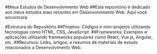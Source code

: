 #Meus Estudos de Desenvolvimento Web
##Este repositório é dedicado aos meus estudos mais recentes em Desenvolvimento Web. Aqui você encontrará:

#Estrutura do Repositório
##Projetos: Códigos e mini-projetos utilizando tecnologias como HTML, CSS, JavaScript.
##Frameworks: Exemplos e aplicações utilizando frameworks populares como React, Vue.js, Angular, etc.
##Recursos: Links, artigos, e resumos de materiais de estudo relacionados a Desenvolvimento Web.